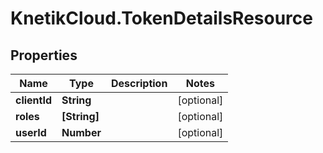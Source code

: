 # KnetikCloud.TokenDetailsResource

## Properties
Name | Type | Description | Notes
------------ | ------------- | ------------- | -------------
**clientId** | **String** |  | [optional] 
**roles** | **[String]** |  | [optional] 
**userId** | **Number** |  | [optional] 


